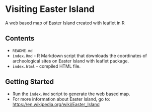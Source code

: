 # Visiting Easter Island
A web based map of Easter Island created with leaflet in R

## Contents
- `README.md`
- `index.Rmd` - R Markdown script that downloads the coordinates of archeological sites on Easter Island with leaflet package. 
- `index.html` - compiled HTML file.

## Getting Started
- Run the `index.Rmd` script to generate the web based map.
- For more information about Easter Island, go to: https://en.wikipedia.org/wiki/Easter_Island

